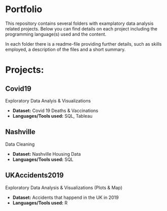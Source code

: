 # Portfolio

This repository contains several folders with examplatory data analysis related projects. Below you can find details on each project including the programming language(s) used and the content.

In each folder there is a readme-file providing further details, such as skills employed, a description of the files and a short summary.

# Projects:

## Covid19
Exploratory Data Analyis & Visualizations
- **Dataset:** Covid 19 Deaths & Vaccinations
- **Languages/Tools used:** SQL, Tableau

## Nashville
Data Cleaning
- **Dataset:** Nashville Housing Data
- **Languages/Tools used:** SQL

## UKAccidents2019
Exploratory Data Analysis & Visualizations (Plots & Map)
- **Dataset:** Accidents that happend in the UK in 2019
- **Languages/Tools used:** R

